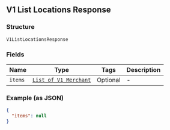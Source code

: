 ## V1 List Locations Response

### Structure

`V1ListLocationsResponse`

### Fields

| Name | Type | Tags | Description |
|  --- | --- | --- | --- |
| `items` | [`List of V1 Merchant`]($m/V1Merchant) | Optional | - |

### Example (as JSON)

```json
{
  "items": null
}
```

